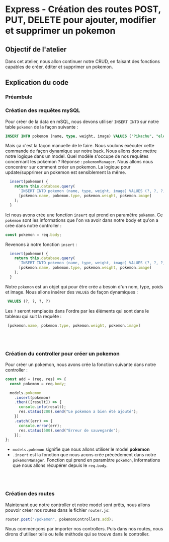 # Express - Création des routes POST, PUT, DELETE pour ajouter, modifier et supprimer un pokemon

## Objectif de l'atelier

Dans cet atelier, nous allon continuer notre CRUD, en faisant des fonctions capables de créer, éditer et supprimer un pokemon.

## Explication du code

### Préambule

### Création des requêtes mySQL

Pour créer de la data en mSQL, nous devons utiliser `INSERT INTO` sur notre table `pokemon` de la façon suivante :
```SQL
INSERT INTO pokemon (name, type, weight, image) VALUES ("Pikachu", "electrique", 12, "lien de l'image")
```

Mais ça c'est la façon manuelle de le faire. Nous voulons exécuter cette commande de façon dynamique sur notre back. Nous allons donc mettre notre logique dans un model.
Quel modèle s'occupe de nos requêtes concernant les pokemon ? Réponse : `pokemonManager`. Nous allons nous concentrer sur comment créer un pokemon. La logique pour update/supprimer un pokemon est sensiblement la même.

```js
  insert(pokemon) {
    return this.database.query(
      `INSERT INTO pokemon (name, type, weight, image) VALUES (?, ?, ?, ?)`,
      [pokemon.name, pokemon.type, pokemon.weight, pokemon.image]
    );
  }
```

Ici nous avons crée une fonction `insert` qui prend en paramêtre `pokemon`. Ce `pokemon` sont les informations que l'on va avoir dans notre body et qu'on a crée dans notre controller :

```js
const pokemon = req.body;
```

Revenons à notre fonction `insert` :

```js
  insert(pokemon) {
    return this.database.query(
      `INSERT INTO pokemon (name, type, weight, image) VALUES (?, ?, ?, ?)`,
      [pokemon.name, pokemon.type, pokemon.weight, pokemon.image]
    );
  }
```

Notre `pokemon` est un objet qui pour être crée a besoin d'un nom, type, poids et image. Nous allons insérer des `VALUES` de façon dynamiques :

```SQL
 VALUES (?, ?, ?, ?)
```

Les `?` seront remplacés dans l'ordre par les éléments qui sont dans le tableau qui suit la requête :

```js
 [pokemon.name, pokemon.type, pokemon.weight, pokemon.image]
```
<br>
<br>

### Création du controller pour créer un pokemon
Pour créer un pokemon, nous avons crée la fonction suivante dans notre controller :

```js
const add = (req, res) => {
  const pokemon = req.body;

  models.pokemon
    .insert(pokemon)
    .then(([result]) => {
      console.info(result);
      res.status(200).send("Le pokemon a bien été ajouté");
    })
    .catch((err) => {
      console.error(err);
      res.status(500).send("Erreur de sauvegarde");
    });
};
```

- `models.pokemon` signifie que nous allons utiliser le model **pokemon**
- `.insert` est la fonction que nous acons crée précédement dans notre `pokemonManager`. Fonction qui prend en paramètre `pokemon`, informations que nous allons récupérer depuis le `req.body`.

<br>
<br>

### Création des routes

Maintenant que notre controller et notre model sont prêts, nous allons pouvoir créer nos routes dans le fichier `router.js`:

```js
router.post("/pokemon", pokemonControllers.add);
```

Nous commençons par importer nos controllers. Puis dans nos routes, nous dirons d'utiliser telle ou telle méthode qui se trouve dans le controller.
